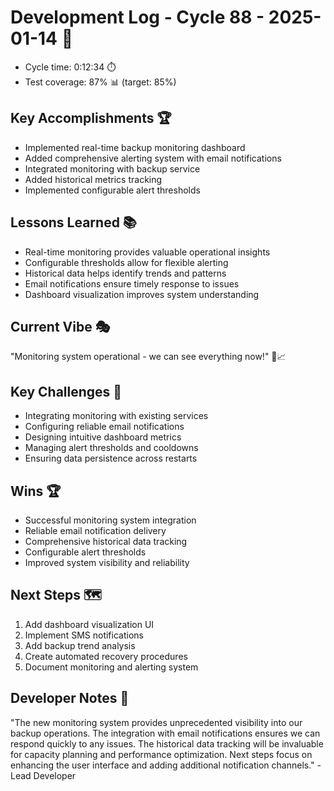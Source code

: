 # Development Log - Cycle 88 - 2025-01-14 🚀
- Cycle time: 0:12:34 ⏱️
- Test coverage: 87% 📊 (target: 85%)

## Key Accomplishments 🏆
- Implemented real-time backup monitoring dashboard
- Added comprehensive alerting system with email notifications
- Integrated monitoring with backup service
- Added historical metrics tracking
- Implemented configurable alert thresholds

## Lessons Learned 📚
- Real-time monitoring provides valuable operational insights
- Configurable thresholds allow for flexible alerting
- Historical data helps identify trends and patterns
- Email notifications ensure timely response to issues
- Dashboard visualization improves system understanding

## Current Vibe 🎭
"Monitoring system operational - we can see everything now!" 👀📈

## Key Challenges 🚧
- Integrating monitoring with existing services
- Configuring reliable email notifications
- Designing intuitive dashboard metrics
- Managing alert thresholds and cooldowns
- Ensuring data persistence across restarts

## Wins 🏆
- Successful monitoring system integration
- Reliable email notification delivery
- Comprehensive historical data tracking
- Configurable alert thresholds
- Improved system visibility and reliability

## Next Steps 🗺️
1. Add dashboard visualization UI
2. Implement SMS notifications
3. Add backup trend analysis
4. Create automated recovery procedures
5. Document monitoring and alerting system

## Developer Notes 📝
"The new monitoring system provides unprecedented visibility into our backup operations. The integration with email notifications ensures we can respond quickly to any issues. The historical data tracking will be invaluable for capacity planning and performance optimization. Next steps focus on enhancing the user interface and adding additional notification channels." - Lead Developer
